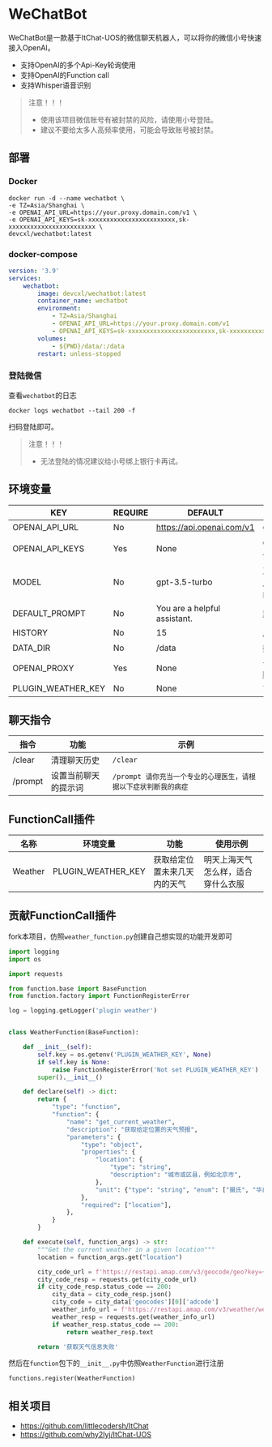 # WeChatBot

WeChatBot是一款基于ItChat-UOS的微信聊天机器人，可以将你的微信小号快速接入OpenAI。

* 支持OpenAI的多个Api-Key轮询使用
* 支持OpenAI的Function call
* 支持Whisper语音识别

> 注意！！！
> - 使用该项目微信账号有被封禁的风险，请使用小号登陆。
> - 建议不要给太多人高频率使用，可能会导致账号被封禁。

## 部署

### Docker

```shell
docker run -d --name wechatbot \
-e TZ=Asia/Shanghai \
-e OPENAI_API_URL=https://your.proxy.domain.com/v1 \
-e OPENAI_API_KEYS=sk-xxxxxxxxxxxxxxxxxxxxxxxx,sk-xxxxxxxxxxxxxxxxxxxxxxxx \
devcxl/wechatbot:latest
```

### docker-compose

```yaml
version: '3.9'
services:
    wechatbot:
        image: devcxl/wechatbot:latest
        container_name: wechatbot
        environment:
            - TZ=Asia/Shanghai
            - OPENAI_API_URL=https://your.proxy.domain.com/v1
            - OPENAI_API_KEYS=sk-xxxxxxxxxxxxxxxxxxxxxxxx,sk-xxxxxxxxxxxxxxxxxxxxxxxx
        volumes:
            - ${PWD}/data/:/data
        restart: unless-stopped
```

### 登陆微信

查看`wechatbot`的日志

`docker logs wechatbot --tail 200 -f`

扫码登陆即可。

> 注意！！！
> - 无法登陆的情况建议给小号绑上银行卡再试。

## 环境变量

| KEY                | REQUIRE | DEFAULT                      | DETAIL                                 |
|--------------------|---------|------------------------------|----------------------------------------|
| OPENAI_API_URL     | No      | https://api.openai.com/v1    | OpenAI的接口                              |
| OPENAI_API_KEYS    | Yes     | None                         | OpenAI的APIKey,使用`,`分割                  |
| MODEL              | No      | gpt-3.5-turbo                | 对话使用的模型(建议使用带Function Call功能的模型)       |
| DEFAULT_PROMPT     | No      | You are a helpful assistant. | 默认提示词                                  |
| HISTORY            | No      | 15                           | 历史消息数                                  |
| DATA_DIR           | No      | /data                        | 数据文件夹                                  |
| OPENAI_PROXY       | Yes     | None                         | 请求OpenAI的代理(eg: http://127.0.0.1:8889) |
| PLUGIN_WEATHER_KEY | No      | None                         | 高德地图的APIKey                            |

## 聊天指令

| 指令      | 功能         | 示例                                    |
|---------|------------|---------------------------------------|
| /clear  | 清理聊天历史     | `/clear`                              |
| /prompt | 设置当前聊天的提示词 | `/prompt 请你充当一个专业的心理医生，请根据以下症状判断我的病症` |

## FunctionCall插件

| 名称      | 环境变量               | 功能             | 使用示例              |
|---------|--------------------|----------------|-------------------|
| Weather | PLUGIN_WEATHER_KEY | 获取给定位置未来几天内的天气 | 明天上海天气怎么样，适合穿什么衣服 |

## 贡献FunctionCall插件

fork本项目，仿照`weather_function.py`创建自己想实现的功能开发即可

````python
import logging
import os

import requests

from function.base import BaseFunction
from function.factory import FunctionRegisterError

log = logging.getLogger('plugin weather')


class WeatherFunction(BaseFunction):

    def __init__(self):
        self.key = os.getenv('PLUGIN_WEATHER_KEY', None)
        if self.key is None:
            raise FunctionRegisterError('Not set PLUGIN_WEATHER_KEY')
        super().__init__()

    def declare(self) -> dict:
        return {
            "type": "function",
            "function": {
                "name": "get_current_weather",
                "description": "获取给定位置的天气预报",
                "parameters": {
                    "type": "object",
                    "properties": {
                        "location": {
                            "type": "string",
                            "description": "城市或区县，例如北京市",
                        },
                        "unit": {"type": "string", "enum": ["摄氏", "华氏"]},
                    },
                    "required": ["location"],
                },
            }
        }

    def execute(self, function_args) -> str:
        """Get the current weather in a given location"""
        location = function_args.get("location")

        city_code_url = f'https://restapi.amap.com/v3/geocode/geo?key={self.key}&address={location}'
        city_code_resp = requests.get(city_code_url)
        if city_code_resp.status_code == 200:
            city_data = city_code_resp.json()
            city_code = city_data['geocodes'][0]['adcode']
            weather_info_url = f'https://restapi.amap.com/v3/weather/weatherInfo?key={self.key}&city={city_code}&extensions=all'
            weather_resp = requests.get(weather_info_url)
            if weather_resp.status_code == 200:
                return weather_resp.text

        return '获取天气信息失败'

````

然后在`function`包下的`__init__.py`中仿照`WeatherFunction`进行注册

```python
functions.register(WeatherFunction)
```

## 相关项目

- https://github.com/littlecodersh/ItChat
- https://github.com/why2lyj/ItChat-UOS